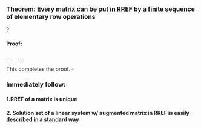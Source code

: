 ### Theorem: Every matrix can be put in RREF by a finite sequence of elementary row operations
?
#### Proof: 
...
...
...

This completes the proof. $\square$

### Immediately follow:

#### 1.RREF of a matrix is unique
#### 2. Solution set of a linear system w/ augmented matrix in RREF is easily described in a standard way